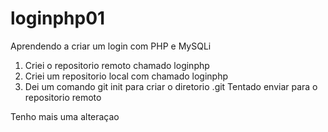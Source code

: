 # loginphp01
Aprendendo a criar um login com PHP e MySQLi 
1. Criei o repositorio remoto chamado loginphp
2. Criei um repositorio local com chamado loginphp
3. Dei um comando git init para criar o diretorio .git
Tentado enviar para o repositorio remoto


Tenho mais uma alteraçao
